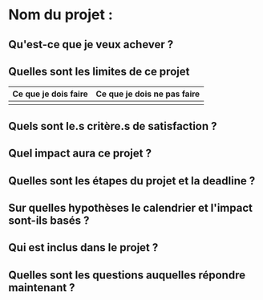 # Nom du projet : 
## Qu'est-ce que je veux achever ?

## Quelles sont les limites de ce projet
| Ce que je dois faire | Ce que je dois ne pas faire |
| -------------------- | --------------------------- |
|                      |                             |

## Quels sont le.s critère.s de satisfaction ?

## Quel impact aura ce projet ?

## Quelles sont les étapes du projet et la deadline ?

## Sur quelles hypothèses le calendrier et l'impact sont-ils basés ?

## Qui est inclus dans le projet ?

## Quelles sont les questions auquelles répondre maintenant ?

